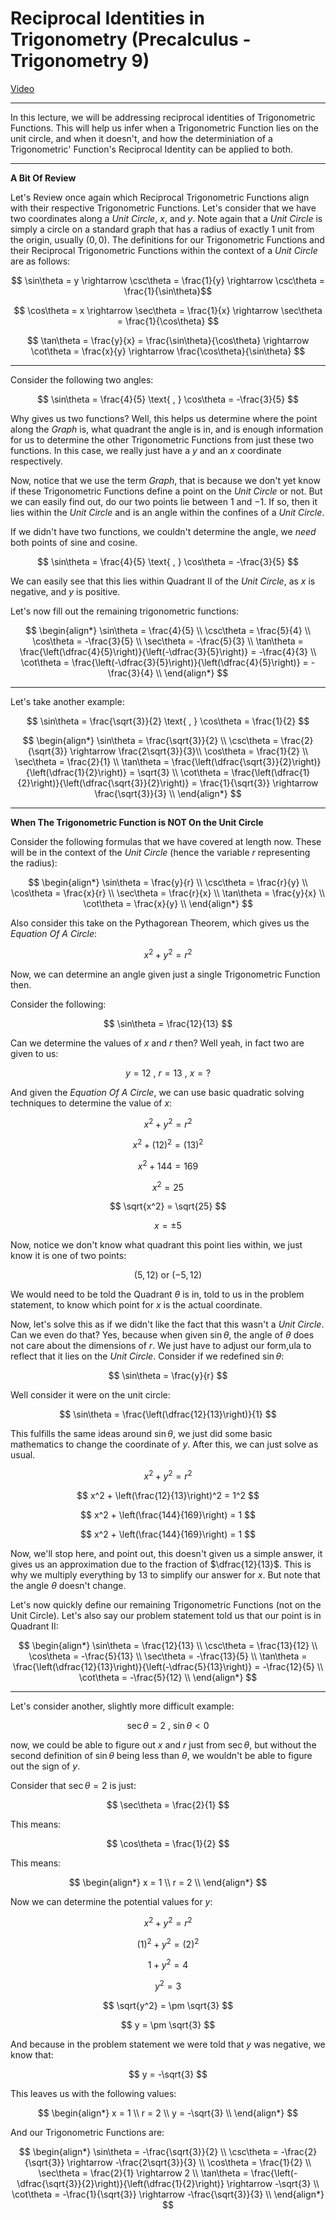 # Reciprocal Identities in Trigonometry (Precalculus - Trigonometry 9)

[Video](https://www.youtube.com/watch?v=98jDUsZ2JYA)

---

In this lecture, we will be addressing reciprocal identities of Trigonometric
Functions. This will help us infer when a Trigonometric Function lies on the
unit circle, and when it doesn't, and how the determiniation of a Trigonometric'
Function's Reciprocal Identity can be applied to both.

---

**A Bit Of Review**

Let's Review once again which Reciprocal Trigonometric Functions align with
their respective Trigonometric Functions. Let's consider that we have two
coordinates along a _Unit Circle_, $x$, and $y$. Note again that a _Unit Circle_
is simply a circle on a standard graph that has a radius of exactly $1$ unit
from the origin, usually $(0, 0)$. The definitions for our Trigonometric
Functions and their Reciprocal Trigonometric Functions within the context of a
_Unit Circle_ are as follows:

$$ \sin\theta = y \rightarrow \csc\theta = \frac{1}{y} \rightarrow \csc\theta = \frac{1}{\sin\theta}$$

$$ \cos\theta = x \rightarrow \sec\theta = \frac{1}{x}  \rightarrow \sec\theta = \frac{1}{\cos\theta} $$

$$ \tan\theta = \frac{y}{x} = \frac{\sin\theta}{\cos\theta} \rightarrow \cot\theta = \frac{x}{y} \rightarrow \frac{\cos\theta}{\sin\theta} $$

---

Consider the following two angles:

$$ \sin\theta = \frac{4}{5} \text{ , } \cos\theta = -\frac{3}{5} $$

Why gives us two functions? Well, this helps us determine where the point along
the _Graph_ is, what quadrant the angle is in, and is enough information for us
to determine the other Trigonometric Functions from just these two functions. In
this case, we really just have a $y$ and an $x$ coordinate respectively.

Now, notice that we use the term _Graph_, that is because we don't yet know if
these Trigonometric Functions define a point on the _Unit Circle_ or not. But we
can easily find out, do our two points lie between $1$ and $-1$. If so, then it
lies within the _Unit Circle_ and is an angle within the confines of a _Unit
Circle_.

If we didn't have two functions, we couldn't determine the angle, we _need_ both
points of sine and cosine.

$$ \sin\theta = \frac{4}{5} \text{ , } \cos\theta = -\frac{3}{5} $$

We can easily see that this lies within Quadrant II of the _Unit Circle_, as $x$
is negative, and $y$ is positive.

Let's now fill out the remaining trigonometric functions:

$$
\begin{align*}
\sin\theta = \frac{4}{5} \\
\csc\theta = \frac{5}{4} \\
\cos\theta = -\frac{3}{5} \\
\sec\theta = -\frac{5}{3} \\
\tan\theta = \frac{\left(\dfrac{4}{5}\right)}{\left(-\dfrac{3}{5}\right)} = -\frac{4}{3} \\
\cot\theta = \frac{\left(-\dfrac{3}{5}\right)}{\left(\dfrac{4}{5}\right)} = -\frac{3}{4} \\
\end{align*}
$$

---

Let's take another example:

$$ \sin\theta = \frac{\sqrt{3}}{2} \text{ , } \cos\theta = \frac{1}{2} $$

$$
\begin{align*}
\sin\theta = \frac{\sqrt{3}}{2} \\
\csc\theta = \frac{2}{\sqrt{3}} \rightarrow \frac{2\sqrt{3}}{3}\\
\cos\theta = \frac{1}{2} \\
\sec\theta = \frac{2}{1} \\
\tan\theta = \frac{\left(\dfrac{\sqrt{3}}{2}\right)}{\left(\dfrac{1}{2}\right)} = \sqrt{3} \\
\cot\theta = \frac{\left(\dfrac{1}{2}\right)}{\left(\dfrac{\sqrt{3}}{2}\right)} = \frac{1}{\sqrt{3}} \rightarrow \frac{\sqrt{3}}{3} \\
\end{align*}
$$

---

**When The Trigonometric Function is NOT On the Unit Circle**

Consider the following formulas that we have covered at length now. These will
be in the context of the _Unit Circle_ (hence the variable $r$ representing the
radius):

$$
\begin{align*}
\sin\theta = \frac{y}{r} \\
\csc\theta = \frac{r}{y} \\
\cos\theta = \frac{x}{r} \\
\sec\theta = \frac{r}{x} \\
\tan\theta = \frac{y}{x} \\
\cot\theta = \frac{x}{y} \\
\end{align*}
$$

Also consider this take on the Pythagorean Theorem, which gives us the _Equation
Of A Circle_:

$$ x^2 + y^2 = r^2 $$

Now, we can determine an angle given just a single Trigonometric Function then.

Consider the following:

$$ \sin\theta = \frac{12}{13} $$

Can we determine the values of $x$ and $r$ then? Well yeah, in fact two are
given to us:

$$ y = 12 \text{ , } r = 13 \text{ , } x = ? $$

And given the _Equation Of A Circle_, we can use basic quadratic solving
techniques to determine the value of $x$:

$$ x^2 + y^2 = r^2 $$

$$ x^2 + (12)^2 = (13)^2 $$

$$ x^2 + 144 = 169 $$

$$ x^2 = 25 $$

$$ \sqrt{x^2} = \sqrt{25} $$

$$ x = \pm 5 $$

Now, notice we don't know what quadrant this point lies within, we just know it
is one of two points:

$$ (5, 12) \text{ or } (-5, 12) $$

We would need to be told the Quadrant $\theta$ is in, told to us in the problem
statement, to know which point for $x$ is the actual coordinate.

Now, let's solve this as if we didn't like the fact that this wasn't a _Unit
Circle_. Can we even do that? Yes, because when given $\sin\theta$, the angle of
$\theta$ does not care about the dimensions of $r$. We just have to adjust our
form,ula to reflect that it lies on the _Unit Circle_. Consider if we redefined
$\sin\theta$:

$$ \sin\theta = \frac{y}{r} $$

Well consider it were on the unit circle:

$$ \sin\theta = \frac{\left(\dfrac{12}{13}\right)}{1} $$

This fulfills the same ideas around $\sin\theta$, we just did some basic
mathematics to change the coordinate of $y$. After this, we can just solve as
usual.

$$ x^2 + y^2 = r^2 $$

$$ x^2 + \left(\frac{12}{13}\right)^2 = 1^2 $$

$$ x^2 + \left(\frac{144}{169}\right) = 1 $$

$$ x^2 + \left(\frac{144}{169}\right) = 1 $$

Now, we'll stop here, and point out, this doesn't given us a simple answer, it
gives us an approximation due to the fraction of $\dfrac{12}{13}$. This is why
we multiply everything by $13$ to simplify our answer for $x$. But note that the
angle $\theta$ doesn't change.

Let's now quickly define our remaining Trigonometric Functions (not on the Unit
Circle). Let's also say our problem statement told us that our point is in
Quadrant II:

$$
\begin{align*}
\sin\theta = \frac{12}{13} \\
\csc\theta = \frac{13}{12} \\
\cos\theta = -\frac{5}{13} \\
\sec\theta = -\frac{13}{5} \\
\tan\theta = \frac{\left(\dfrac{12}{13}\right)}{\left(-\dfrac{5}{13}\right)} = -\frac{12}{5} \\
\cot\theta = -\frac{5}{12} \\
\end{align*}
$$

---

Let's consider another, slightly more difficult example:

$$ \sec\theta = 2 \text{ , } \sin\theta < 0 $$

now, we could be able to figure out $x$ and $r$ just from $\sec\theta$, but
without the second definition of $\sin\theta$ being less than $\theta$, we
wouldn't be able to figure out the sign of $y$.

Consider that $\sec\theta = 2$ is just:

$$ \sec\theta = \frac{2}{1} $$

This means:

$$ \cos\theta = \frac{1}{2} $$

This means:

$$
\begin{align*}
x = 1 \\
r = 2 \\
\end{align*}
$$

Now we can determine the potential values for $y$:

$$ x^2 + y^2 = r^2 $$

$$ (1)^2 + y^2 = (2)^2 $$

$$ 1 + y^2 = 4 $$

$$ y^2 = 3 $$

$$ \sqrt{y^2} = \pm \sqrt{3} $$

$$ y = \pm \sqrt{3} $$

And because in the problem statement we were told that $y$ was negative, we know
that:

$$ y = -\sqrt{3} $$

This leaves us with the following values:

$$
\begin{align*}
x = 1 \\
r = 2 \\
y = -\sqrt{3} \\
\end{align*}
$$

And our Trigonometric Functions are:

$$
\begin{align*}
\sin\theta = -\frac{\sqrt{3}}{2} \\
\csc\theta = -\frac{2}{\sqrt{3}} \rightarrow -\frac{2\sqrt{3}}{3} \\
\cos\theta = \frac{1}{2} \\
\sec\theta = \frac{2}{1} \rightarrow 2 \\
\tan\theta = \frac{\left(-\dfrac{\sqrt{3}}{2}\right)}{\left(\dfrac{1}{2}\right)} \rightarrow -\sqrt{3} \\
\cot\theta = -\frac{1}{\sqrt{3}} \rightarrow -\frac{\sqrt{3}}{3} \\
\end{align*}
$$
